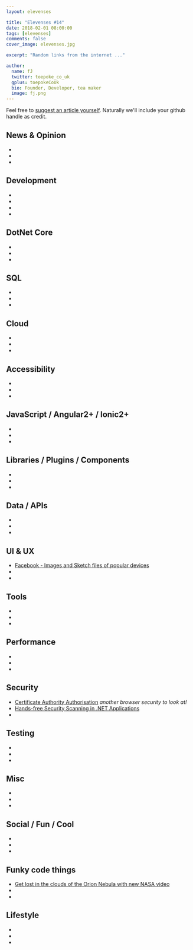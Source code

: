 ```yaml
---
layout: elevenses

title: "Elevenses #14"
date: 2018-02-01 08:00:00
tags: [elevenses]
comments: false
cover_image: elevenses.jpg

excerpt: "Random links from the internet ..."

author:
  name: fJ
  twitter: toepoke_co_uk
  gplus: toepokeCoUk
  bio: Founder, Developer, tea maker
  image: fj.png
---
```


Feel free to [suggest an article yourself](https://github.com/toepoke/toepoke.github.io/issues).  Naturally we'll include your github handle as credit.

## News & Opinion
* []()
* []()
* []()

## Development
* []()
* []()
* []()
* []()

## DotNet Core
* []()
* []()
* []()

## SQL
* []()
* []()
* []()

## Cloud
* []()
* []()
* []()

## Accessibility
* []()
* []()
* []()

## JavaScript / Angular2+ / Ionic2+
* []()
* []()
* []()

## Libraries / Plugins / Components
* []()
* []()
* []()

## Data / APIs
* []()
* []()
* []()

## UI & UX
* [Facebook - Images and Sketch files of popular devices](http://facebook.design/devices)
* []()
* []()

## Tools
* []()
* []()
* []()

## Performance
* []()
* []()
* []()

## Security
* [Certificate Authority Authorisation](https://scotthelme.co.uk/certificate-authority-authorization/) *another browser security to look at!*
* [Hands-free Security Scanning in .NET Applications](https://dev.to/rionmonster/hands-free-security-scanning-in-net-applications-ddp)
* []()

## Testing
* []()
* []()
* []()

## Misc
* []()
* []()
* []()

## Social / Fun / Cool
* []()
* []()
* []()

## Funky code things
* [Get lost in the clouds of the Orion Nebula with new NASA video](http://mashable.com/2018/01/12/orion-nebula-3d-animation-video-nasa.amp)
* []()
* []()

## Lifestyle
* []()
* []()
* []()

